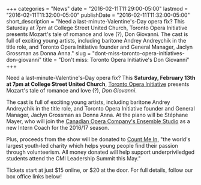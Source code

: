 +++
categories = "News"
date = "2016-02-11T11:29:00-05:00"
lastmod = "2016-02-11T11:32:00-05:00"
publishDate = "2016-02-11T11:32:00-05:00"
short_description = "Need a last-minute-Valentine's-Day opera fix? This Saturday at 7pm at College Street United Church, Toronto Opera Initiative presents Mozart's tale of romance and love (?), Don Giovanni. The cast is full of exciting young artists, including baritone Andrey Andreychik in the title role, and Toronto Opera Initiative founder and General Manager, Jaclyn Grossman as Donna Anna."
slug = "dont-miss-toronto-opera-initiatives-don-giovanni"
title = "Don&#039;t miss: Toronto Opera Initiative&#039;s Don Giovanni"
+++

Need a last-minute-Valentine's-Day opera fix? This **Saturday, February 13th at 7pm at College Street United Church**, [Toronto Opera Initiative](https://www.facebook.com/events/1040623135968658/) presents Mozart's tale of romance and love (?), *Don Giovanni*.

The cast is full of exciting young artists, including baritone Andrey Andreychik in the title role, and Toronto Opera Initiative founder and General Manager, Jaclyn Grossman as Donna Anna. At the piano will be Stéphane Mayer, who will join the [Canadian Opera Company's Ensemble Studio](http://www.coc.ca/AboutTheCOC/CompanyMembers/EnsembleStudio.aspx) as a new Intern Coach for the 2016/17 season.

Plus, proceeds from the show will be donated to [Count Me In](http://www.cmimovement.com/Count_Me_In/Count_Me_In_-_The_Largest_Youth_Led_Movement_Promoting_Volunteerism.html), "the world's largest youth-led charity which helps young people find their passion through volunteerism. All money donated will help support underpriviledged students attend the CMI Leadership Summit this May."

Tickets start at just $15 online, or $20 at the door. For full details, follow our box office links below!
